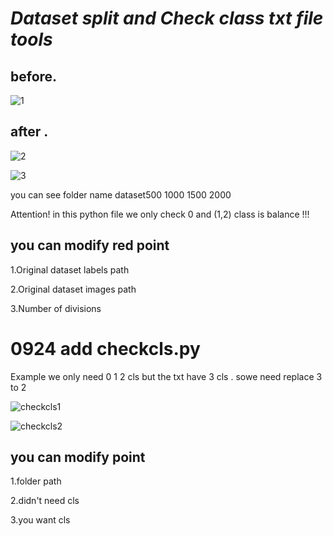 # *Dataset split and Check class txt file tools*

## before.


![1](https://user-images.githubusercontent.com/45279761/134307680-982593bf-d1c6-4f4a-8333-23ec5cda9621.png)



## after .

![2](https://user-images.githubusercontent.com/45279761/134308220-b6c9965f-a5e3-40c9-86a9-e4472d5d3684.png)




![3](https://user-images.githubusercontent.com/45279761/134308331-c6f33597-0206-4ba6-aae4-7d16631d9e4a.png)

you can see folder name dataset500 1000 1500 2000


Attention! in this python file we only check 0 and (1,2) class is  balance !!!

## you can modify red point  
1.Original dataset labels path

2.Original dataset images path 

3.Number of divisions


# 0924 add checkcls.py 
Example we only need 0 1 2 cls but the txt have 3 cls .
sowe need replace 3 to 2 

![checkcls1](https://user-images.githubusercontent.com/45279761/134614860-a35069cd-347b-4043-8931-268fca033125.png)


![checkcls2](https://user-images.githubusercontent.com/45279761/134614970-895ced41-0498-4d80-93bf-51d9e356532d.png)


## you can modify  point 
1.folder path

2.didn't need cls

3.you want cls
